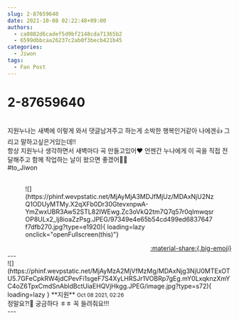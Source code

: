 ```yaml
---
slug: 2-87659640
date: 2021-10-08 02:22:48+09:00
authors:
  - ca0882d6cadef5d9bf2148cda71365b2
  - 6599dbbcaa26237c2ab0f3becb421b45
categories:
  - Jiwon
tags:
  - Fan Post
---
```


# 2-87659640

<div class="post-container" markdown="1">
<div class="content-container md-sidebar__scrollwrap" markdown="1">

<br>지원누나는 새벽에 이렇게 와서 댓글남겨주고 하는게 소박한 행복인거같아 나에겐👍 그리고 말하고싶은거있는데!!<br>항상 지원누나 생각하면서 새벽마다 곡 만들고있어❤️ 언젠간 누나에게 이 곡을 직접 전달해주고 함께 작업하는 날이 왔으면 좋겠어🥰🥰<br>\#to_Jiwon<br><br>
<figure markdown="1">
![](https://phinf.wevpstatic.net/MjAyMjA3MDJfMjUz/MDAxNjU2NzQ1ODUyMTMy.X2qXFb0Dr30GtevxnpwA-YmZwxUBR3Aw52STL82IWEwg.Zc3oVkQ2tm7Q7q57r0qImwqsrOP8ULx2_lj8ioaZzPsg.JPEG/97349e4e65b54cd499ed6837647f7dfb270.jpg?type=e1920){ loading=lazy onclick="openFullscreen(this)"}
</figure>


</div>
</div>

<div style="text-align: right;" markdown="1">
<a href="https://weverse.io/fromis9/fanpost/2-87659640" style="text-align: right;">:material-share:{.big-emoji}</a>
</div>
---

<div class="comments-container md-sidebar__scrollwrap" markdown="1">
<div class="comment" markdown="1">
<div class='id-container' markdown="1">
![](https://phinf.wevpstatic.net/MjAyMzA2MjVfMzMg/MDAxNjg3NjU0MTExOTU5.7GFeCpkRW4jdCPevFi1sgeF7S4XyLHRSJr1VOBRp7gEg.mY0LxqknzXmYC4oZ6TpxCmdSnAbldBctUiaEHQVjHkgg.JPEG/image.jpg?type=s72){ loading=lazy }
**<span class="artist">지원</span>** <small>Oct 08 2021, 02:26</small><br>
</div>
<div class='comment-body' markdown="1">
정말요?!🤭 궁금하다 ㅎㅎ 꼭 들려줘요!!! 
</div>
</div>
</div>
---
